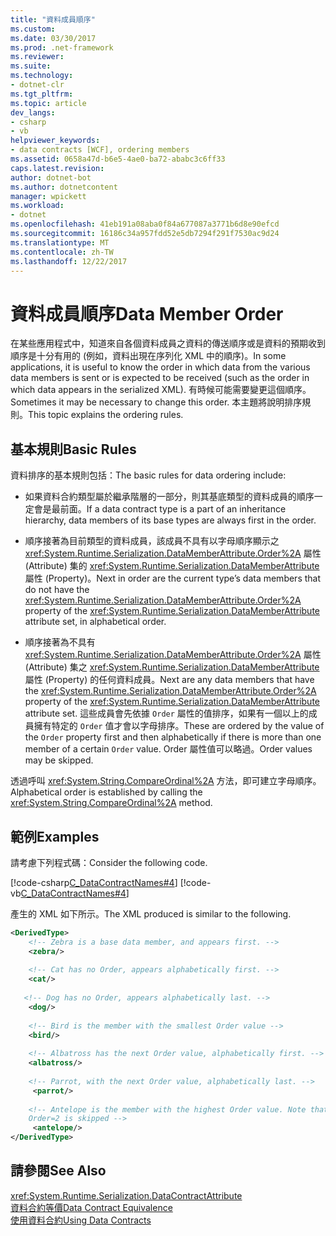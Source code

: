 ```yaml
---
title: "資料成員順序"
ms.custom: 
ms.date: 03/30/2017
ms.prod: .net-framework
ms.reviewer: 
ms.suite: 
ms.technology:
- dotnet-clr
ms.tgt_pltfrm: 
ms.topic: article
dev_langs:
- csharp
- vb
helpviewer_keywords:
- data contracts [WCF], ordering members
ms.assetid: 0658a47d-b6e5-4ae0-ba72-ababc3c6ff33
caps.latest.revision: 
author: dotnet-bot
ms.author: dotnetcontent
manager: wpickett
ms.workload:
- dotnet
ms.openlocfilehash: 41eb191a08aba0f84a677087a3771b6d8e90efcd
ms.sourcegitcommit: 16186c34a957fdd52e5db7294f291f7530ac9d24
ms.translationtype: MT
ms.contentlocale: zh-TW
ms.lasthandoff: 12/22/2017
---
```

# <a name="data-member-order"></a><span data-ttu-id="a34f4-102">資料成員順序</span><span class="sxs-lookup"><span data-stu-id="a34f4-102">Data Member Order</span></span>
<span data-ttu-id="a34f4-103">在某些應用程式中，知道來自各個資料成員之資料的傳送順序或是資料的預期收到順序是十分有用的 (例如，資料出現在序列化 XML 中的順序)。</span><span class="sxs-lookup"><span data-stu-id="a34f4-103">In some applications, it is useful to know the order in which data from the various data members is sent or is expected to be received (such as the order in which data appears in the serialized XML).</span></span> <span data-ttu-id="a34f4-104">有時候可能需要變更這個順序。</span><span class="sxs-lookup"><span data-stu-id="a34f4-104">Sometimes it may be necessary to change this order.</span></span> <span data-ttu-id="a34f4-105">本主題將說明排序規則。</span><span class="sxs-lookup"><span data-stu-id="a34f4-105">This topic explains the ordering rules.</span></span>  
  
## <a name="basic-rules"></a><span data-ttu-id="a34f4-106">基本規則</span><span class="sxs-lookup"><span data-stu-id="a34f4-106">Basic Rules</span></span>  
 <span data-ttu-id="a34f4-107">資料排序的基本規則包括：</span><span class="sxs-lookup"><span data-stu-id="a34f4-107">The basic rules for data ordering include:</span></span>  
  
-   <span data-ttu-id="a34f4-108">如果資料合約類型屬於繼承階層的一部分，則其基底類型的資料成員的順序一定會是最前面。</span><span class="sxs-lookup"><span data-stu-id="a34f4-108">If a data contract type is a part of an inheritance hierarchy, data members of its base types are always first in the order.</span></span>  
  
-   <span data-ttu-id="a34f4-109">順序接著為目前類型的資料成員，該成員不具有以字母順序顯示之 <xref:System.Runtime.Serialization.DataMemberAttribute.Order%2A> 屬性 (Attribute) 集的 <xref:System.Runtime.Serialization.DataMemberAttribute> 屬性 (Property)。</span><span class="sxs-lookup"><span data-stu-id="a34f4-109">Next in order are the current type’s data members that do not have the <xref:System.Runtime.Serialization.DataMemberAttribute.Order%2A> property of the <xref:System.Runtime.Serialization.DataMemberAttribute> attribute set, in alphabetical order.</span></span>  
  
-   <span data-ttu-id="a34f4-110">順序接著為不具有 <xref:System.Runtime.Serialization.DataMemberAttribute.Order%2A> 屬性 (Attribute) 集之 <xref:System.Runtime.Serialization.DataMemberAttribute> 屬性 (Property) 的任何資料成員。</span><span class="sxs-lookup"><span data-stu-id="a34f4-110">Next are any data members that have the <xref:System.Runtime.Serialization.DataMemberAttribute.Order%2A> property of the <xref:System.Runtime.Serialization.DataMemberAttribute> attribute set.</span></span> <span data-ttu-id="a34f4-111">這些成員會先依據 `Order` 屬性的值排序，如果有一個以上的成員擁有特定的 `Order` 值才會以字母排序。</span><span class="sxs-lookup"><span data-stu-id="a34f4-111">These are ordered by the value of the `Order` property first and then alphabetically if there is more than one member of a certain `Order` value.</span></span> <span data-ttu-id="a34f4-112">Order 屬性值可以略過。</span><span class="sxs-lookup"><span data-stu-id="a34f4-112">Order values may be skipped.</span></span>  
  
 <span data-ttu-id="a34f4-113">透過呼叫 <xref:System.String.CompareOrdinal%2A> 方法，即可建立字母順序。</span><span class="sxs-lookup"><span data-stu-id="a34f4-113">Alphabetical order is established by calling the <xref:System.String.CompareOrdinal%2A> method.</span></span>  
  
## <a name="examples"></a><span data-ttu-id="a34f4-114">範例</span><span class="sxs-lookup"><span data-stu-id="a34f4-114">Examples</span></span>  
 <span data-ttu-id="a34f4-115">請考慮下列程式碼：</span><span class="sxs-lookup"><span data-stu-id="a34f4-115">Consider the following code.</span></span>  
  
 [!code-csharp[C_DataContractNames#4](../../../../samples/snippets/csharp/VS_Snippets_CFX/c_datacontractnames/cs/source.cs#4)]
 [!code-vb[C_DataContractNames#4](../../../../samples/snippets/visualbasic/VS_Snippets_CFX/c_datacontractnames/vb/source.vb#4)]  
  
 <span data-ttu-id="a34f4-116">產生的 XML 如下所示。</span><span class="sxs-lookup"><span data-stu-id="a34f4-116">The XML produced is similar to the following.</span></span>  
  
```xml  
<DerivedType>  
    <!-- Zebra is a base data member, and appears first. -->  
    <zebra/>   
  
    <!-- Cat has no Order, appears alphabetically first. -->  
    <cat/>  
  
   <!-- Dog has no Order, appears alphabetically last. -->  
    <dog/>   
  
    <!-- Bird is the member with the smallest Order value -->  
    <bird/>  
  
    <!-- Albatross has the next Order value, alphabetically first. -->  
    <albatross/>  
  
    <!-- Parrot, with the next Order value, alphabetically last. -->  
     <parrot/>  
  
    <!-- Antelope is the member with the highest Order value. Note that   
    Order=2 is skipped -->  
     <antelope/>   
</DerivedType>  
```  
  
## <a name="see-also"></a><span data-ttu-id="a34f4-117">請參閱</span><span class="sxs-lookup"><span data-stu-id="a34f4-117">See Also</span></span>  
 <xref:System.Runtime.Serialization.DataContractAttribute>  
 [<span data-ttu-id="a34f4-118">資料合約等價</span><span class="sxs-lookup"><span data-stu-id="a34f4-118">Data Contract Equivalence</span></span>](../../../../docs/framework/wcf/feature-details/data-contract-equivalence.md)  
 [<span data-ttu-id="a34f4-119">使用資料合約</span><span class="sxs-lookup"><span data-stu-id="a34f4-119">Using Data Contracts</span></span>](../../../../docs/framework/wcf/feature-details/using-data-contracts.md)
